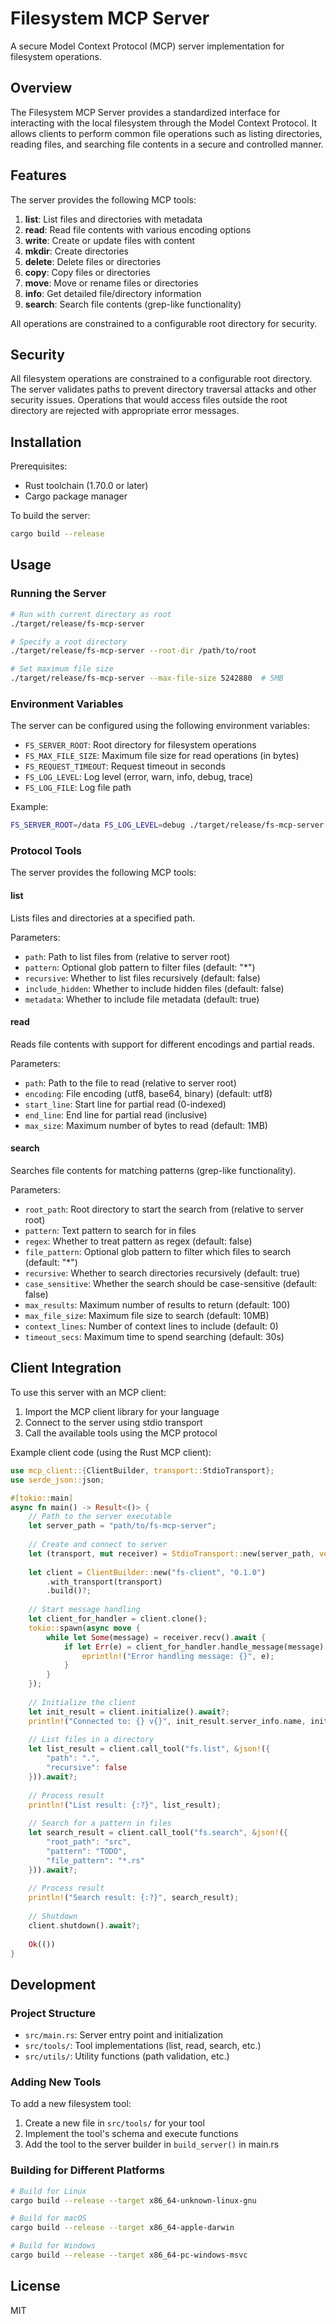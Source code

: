 # Filesystem MCP Server

A secure Model Context Protocol (MCP) server implementation for filesystem operations.

## Overview

The Filesystem MCP Server provides a standardized interface for interacting with the local filesystem through the Model Context Protocol. It allows clients to perform common file operations such as listing directories, reading files, and searching file contents in a secure and controlled manner.

## Features

The server provides the following MCP tools:

1. **list**: List files and directories with metadata
2. **read**: Read file contents with various encoding options
3. **write**: Create or update files with content
4. **mkdir**: Create directories
5. **delete**: Delete files or directories
6. **copy**: Copy files or directories
7. **move**: Move or rename files or directories
8. **info**: Get detailed file/directory information
9. **search**: Search file contents (grep-like functionality)

All operations are constrained to a configurable root directory for security.

## Security

All filesystem operations are constrained to a configurable root directory. The server validates paths to prevent directory traversal attacks and other security issues. Operations that would access files outside the root directory are rejected with appropriate error messages.

## Installation

Prerequisites:
- Rust toolchain (1.70.0 or later)
- Cargo package manager

To build the server:

```bash
cargo build --release
```

## Usage

### Running the Server

```bash
# Run with current directory as root
./target/release/fs-mcp-server

# Specify a root directory
./target/release/fs-mcp-server --root-dir /path/to/root

# Set maximum file size
./target/release/fs-mcp-server --max-file-size 5242880  # 5MB
```

### Environment Variables

The server can be configured using the following environment variables:

- `FS_SERVER_ROOT`: Root directory for filesystem operations
- `FS_MAX_FILE_SIZE`: Maximum file size for read operations (in bytes)
- `FS_REQUEST_TIMEOUT`: Request timeout in seconds
- `FS_LOG_LEVEL`: Log level (error, warn, info, debug, trace)
- `FS_LOG_FILE`: Log file path

Example:

```bash
FS_SERVER_ROOT=/data FS_LOG_LEVEL=debug ./target/release/fs-mcp-server
```

### Protocol Tools

The server provides the following MCP tools:

#### list

Lists files and directories at a specified path.

Parameters:
- `path`: Path to list files from (relative to server root)
- `pattern`: Optional glob pattern to filter files (default: "*")
- `recursive`: Whether to list files recursively (default: false)
- `include_hidden`: Whether to include hidden files (default: false)
- `metadata`: Whether to include file metadata (default: true)

#### read

Reads file contents with support for different encodings and partial reads.

Parameters:
- `path`: Path to the file to read (relative to server root)
- `encoding`: File encoding (utf8, base64, binary) (default: utf8)
- `start_line`: Start line for partial read (0-indexed)
- `end_line`: End line for partial read (inclusive)
- `max_size`: Maximum number of bytes to read (default: 1MB)

#### search

Searches file contents for matching patterns (grep-like functionality).

Parameters:
- `root_path`: Root directory to start the search from (relative to server root)
- `pattern`: Text pattern to search for in files
- `regex`: Whether to treat pattern as regex (default: false)
- `file_pattern`: Optional glob pattern to filter which files to search (default: "*")
- `recursive`: Whether to search directories recursively (default: true)
- `case_sensitive`: Whether the search should be case-sensitive (default: false)
- `max_results`: Maximum number of results to return (default: 100)
- `max_file_size`: Maximum file size to search (default: 10MB)
- `context_lines`: Number of context lines to include (default: 0)
- `timeout_secs`: Maximum time to spend searching (default: 30s)

## Client Integration

To use this server with an MCP client:

1. Import the MCP client library for your language
2. Connect to the server using stdio transport
3. Call the available tools using the MCP protocol

Example client code (using the Rust MCP client):

```rust
use mcp_client::{ClientBuilder, transport::StdioTransport};
use serde_json::json;

#[tokio::main]
async fn main() -> Result<()> {
    // Path to the server executable
    let server_path = "path/to/fs-mcp-server";
    
    // Create and connect to server
    let (transport, mut receiver) = StdioTransport::new(server_path, vec![]);
    
    let client = ClientBuilder::new("fs-client", "0.1.0")
        .with_transport(transport)
        .build()?;
    
    // Start message handling
    let client_for_handler = client.clone();
    tokio::spawn(async move {
        while let Some(message) = receiver.recv().await {
            if let Err(e) = client_for_handler.handle_message(message).await {
                eprintln!("Error handling message: {}", e);
            }
        }
    });
    
    // Initialize the client
    let init_result = client.initialize().await?;
    println!("Connected to: {} v{}", init_result.server_info.name, init_result.server_info.version);
    
    // List files in a directory
    let list_result = client.call_tool("fs.list", &json!({
        "path": ".",
        "recursive": false
    })).await?;
    
    // Process result
    println!("List result: {:?}", list_result);
    
    // Search for a pattern in files
    let search_result = client.call_tool("fs.search", &json!({
        "root_path": "src",
        "pattern": "TODO",
        "file_pattern": "*.rs"
    })).await?;
    
    // Process result
    println!("Search result: {:?}", search_result);
    
    // Shutdown
    client.shutdown().await?;
    
    Ok(())
}
```

## Development

### Project Structure

- `src/main.rs`: Server entry point and initialization
- `src/tools/`: Tool implementations (list, read, search, etc.)
- `src/utils/`: Utility functions (path validation, etc.)

### Adding New Tools

To add a new filesystem tool:

1. Create a new file in `src/tools/` for your tool
2. Implement the tool's schema and execute functions
3. Add the tool to the server builder in `build_server()` in main.rs

### Building for Different Platforms

```bash
# Build for Linux
cargo build --release --target x86_64-unknown-linux-gnu

# Build for macOS
cargo build --release --target x86_64-apple-darwin

# Build for Windows
cargo build --release --target x86_64-pc-windows-msvc
```

## License

MIT
